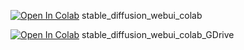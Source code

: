 [![Open In Colab](https://colab.research.google.com/assets/colab-badge.svg)](https://colab.research.google.com/github//PatrikYang/stable-diffusion-webui-colab/blob/main/StableDiffusionWebUI.ipynb) stable_diffusion_webui_colab

[![Open In Colab](https://colab.research.google.com/assets/colab-badge.svg)](https://colab.research.google.com/github//PatrikYang/stable-diffusion-webui-colab/blob/main/StableDiffusionWebUI-GDrive.ipynb) stable_diffusion_webui_colab_GDrive
